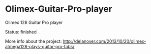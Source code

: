 Olimex-Guitar-Pro-player
========================

Olimex 128 Guitar Pro player

Status: finished

More info about the project: http://delanover.com/2013/10/20/olimex-atmega128-plays-guitar-pro-tabs/
